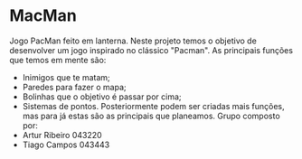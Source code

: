 # MacMan
Jogo PacMan feito em lanterna.
Neste projeto temos o objetivo de desenvolver um jogo inspirado no clássico "Pacman". As principais funções que temos em mente são: 
- Inimigos que te matam;
- Paredes para fazer o mapa;
- Bolinhas que o objetivo é passar por cima;
- Sistemas de pontos.
Posteriormente podem ser criadas mais funções, mas para já estas são as principais que planeamos.
Grupo composto por:
- Artur Ribeiro 043220
- Tiago Campos 043443
  
